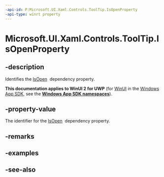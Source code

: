 ```yaml
---
-api-id: P:Microsoft.UI.Xaml.Controls.ToolTip.IsOpenProperty
-api-type: winrt property
---
```


<!-- Property syntax
public Windows.UI.Xaml.DependencyProperty IsOpenProperty { get; }
-->

# Microsoft.UI.Xaml.Controls.ToolTip.IsOpenProperty

## -description
Identifies the [IsOpen](tooltip_isopen.md)  dependency property.

**This documentation applies to WinUI 2 for UWP** (for [WinUI](/windows/apps/winui/winui3/) in the [Windows App SDK](/windows/apps/windows-app-sdk/), see the **[Windows App SDK namespaces](/windows/windows-app-sdk/api/winrt/)**).

## -property-value
The identifier for the [IsOpen](tooltip_isopen.md)  dependency property.

## -remarks

## -examples

## -see-also
